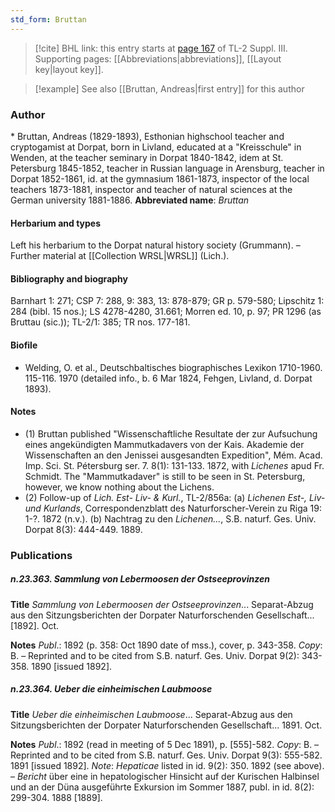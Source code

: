 ```yaml
---
std_form: Bruttan
---
```


> [!cite] BHL link: this entry starts at [page 167](https://www.biodiversitylibrary.org/page/33266474) of TL-2 Suppl. III.
> Supporting pages: [[Abbreviations|abbreviations]], [[Layout key|layout key]].

> [!example] See also [[Bruttan, Andreas|first entry]] for this author

### Author

\* Bruttan, Andreas (1829-1893), Esthonian highschool teacher and cryptogamist at Dorpat, born in Livland, educated at a "Kreisschule" in Wenden, at the teacher seminary in Dorpat 1840-1842, idem at St. Petersburg 1845-1852, teacher in Russian language in Arensburg, teacher in Dorpat 1852-1861, id. at the gymnasium 1861-1873, inspector of the local teachers 1873-1881, inspector and teacher of natural sciences at the German university 1881-1886. 
**Abbreviated name**: *Bruttan*

#### Herbarium and types

Left his herbarium to the Dorpat natural history society (Grummann). – Further material at [[Collection WRSL|WRSL]] (Lich.).

#### Bibliography and biography

Barnhart 1: 271; CSP 7: 288, 9: 383, 13: 878-879; GR p. 579-580; Lipschitz 1: 284 (bibl. 15 nos.); LS 4278-4280, 31.661; Morren ed. 10, p. 97; PR 1296 (as Bruttau (sic.)); TL-2/1: 385; TR nos. 177-181.

#### Biofile

- Welding, O. et al., Deutschbaltisches biographisches Lexikon 1710-1960. 115-116. 1970 (detailed info., b. 6 Mar 1824, Fehgen, Livland, d. Dorpat 1893).

#### Notes

- (1) Bruttan published "Wissenschaftliche Resultate der zur Aufsuchung eines angekündigten Mammutkadavers von der Kais. Akademie der Wissenschaften an den Jenissei ausgesandten Expedition", Mém. Acad. Imp. Sci. St. Pétersburg ser. 7. 8(1): 131-133. 1872, with *Lichenes* apud Fr. Schmidt. The "Mammutkadaver" is still to be seen in St. Petersburg, however, we know nothing about the Lichens.
- (2) Follow-up of *Lich. Est- Liv- & Kurl.*, TL-2/856a:
(a) *Lichenen Est-, Liv- und Kurlands*, Correspondenzblatt des Naturforscher-Verein zu Riga 19: 1-?. 1872 (n.v.).
(b) Nachtrag zu den *Lichenen...*, S.B. naturf. Ges. Univ. Dorpat 8(3): 444-449. 1889.

### Publications

##### n.23.363. Sammlung von Lebermoosen der Ostseeprovinzen

**Title**
*Sammlung von Lebermoosen der Ostseeprovinzen*... Separat-Abzug aus den Sitzungsberichten der Dorpater Naturforschenden Gesellschaft... \[1892\]. Oct.

**Notes**
*Publ*.: 1892 (p. 358: Oct 1890 date of mss.), cover, p. 343-358. *Copy*: B. – Reprinted and to be cited from S.B. naturf. Ges. Univ. Dorpat 9(2): 343-358. 1890 \[issued 1892\].

##### n.23.364. Ueber die einheimischen Laubmoose

**Title**
*Ueber die einheimischen Laubmoose*... Separat-Abzug aus den Sitzungsberichten der Dorpater Naturforschenden Gesellschaft... 1891. Oct.

**Notes**
*Publ*.: 1892 (read in meeting of 5 Dec 1891), p. \[555\]-582. *Copy*: B. – Reprinted and to be cited from S.B. naturf. Ges. Univ. Dorpat 9(3): 555-582. 1891 \[issued 1892\].
*Note*: *Hepaticae* listed in id. 9(2): 350. 1892 (see above). – *Bericht* über eine in hepatologischer Hinsicht auf der Kurischen Halbinsel und an der Düna ausgeführte Exkursion im Sommer 1887, publ. in id. 8(2): 299-304. 1888 \[1889\].

